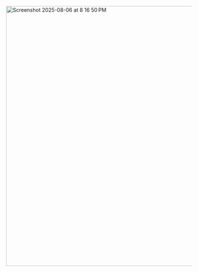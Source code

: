 <img width="1470" height="706" alt="Screenshot 2025-08-06 at 8 16 50 PM" src="https://github.com/user-attachments/assets/f8c2820b-534a-409e-bdb7-b316a1a1ef5d" />
